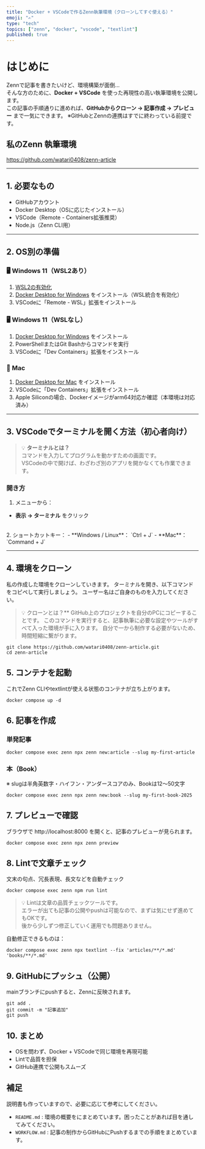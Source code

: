 ```yaml
---
title: "Docker + VSCodeで作るZenn執筆環境（クローンしてすぐ使える）"
emoji: "✍️"
type: "tech"
topics: ["zenn", "docker", "vscode", "textlint"]
published: true
---
```


# はじめに
Zennで記事を書きたいけど、環境構築が面倒…  
そんな方のために、**Docker + VSCode** を使った再現性の高い執筆環境を公開します。  
この記事の手順通りに進めれば、**GitHubからクローン → 記事作成 → プレビュー** まで一気にできます。
※GitHubとZennの連携はすでに終わっている前提です。

## 私のZenn 執筆環境
https://github.com/watari0408/zenn-article

---

## 1. 必要なもの

- GitHubアカウント
- Docker Desktop（OSに応じたインストール）
- VSCode（Remote - Containers拡張推奨）
- Node.js（Zenn CLI用）

---

## 2. OS別の準備

### 🖥 Windows 11（WSL2あり）
1. [WSL2の有効化](https://learn.microsoft.com/ja-jp/windows/wsl/install)
2. [Docker Desktop for Windows](https://www.docker.com/products/docker-desktop/) をインストール（WSL統合を有効化）
3. VSCodeに「Remote - WSL」拡張をインストール

### 🖥 Windows 11（WSLなし）
1. [Docker Desktop for Windows](https://www.docker.com/products/docker-desktop/) をインストール
2. PowerShellまたはGit Bashからコマンドを実行
3. VSCodeに「Dev Containers」拡張をインストール

### 🍎 Mac
1. [Docker Desktop for Mac](https://www.docker.com/products/docker-desktop/) をインストール
2. VSCodeに「Dev Containers」拡張をインストール
3. Apple Siliconの場合、Dockerイメージがarm64対応か確認（本環境は対応済み）

---

## 3. VSCodeでターミナルを開く方法（初心者向け）

> 💡 **ターミナルとは？**  
> コマンドを入力してプログラムを動かすための画面です。  
> VSCodeの中で開けば、わざわざ別のアプリを開かなくても作業できます。

### 開き方
1. メニューから：  
  - **表示 → ターミナル** をクリック
<br>
2. ショートカットキー： 
  - **Windows / Linux**： `Ctrl +  J`
  - **Mac**： `Command + J`


---

## 4. 環境をクローン
私の作成した環境をクローンしていきます。
ターミナルを開き、以下コマンドをコピペして実行しましょう。
ユーザー名はご自身のものを入力してください。
> 💡 クローンとは？** 
> GitHub上のプロジェクトを自分のPCにコピーすることです。 
> このコマンドを実行すると、記事執筆に必要な設定やツールがすべて入った環境が手に入ります。
> 自分で一から制作する必要がないため、時間短縮に繋がります。
```
git clone https://github.com/watari0408/zenn-article.git
cd zenn-article
```

## 5. コンテナを起動
これでZenn CLIやtextlintが使える状態のコンテナが立ち上がります。
```
docker compose up -d
```

## 6. 記事を作成
### 単発記事
```
docker compose exec zenn npx zenn new:article --slug my-first-article
```
### 本（Book）
※ slugは半角英数字・ハイフン・アンダースコアのみ、Bookは12〜50文字
```
docker compose exec zenn npx zenn new:book --slug my-first-book-2025
```


## 7. プレビューで確認
ブラウザで http://localhost:8000 を開くと、記事のプレビューが見られます。
```
docker compose exec zenn npx zenn preview
```


## 8. Lintで文章チェック
文末の句点、冗長表現、長文などを自動チェック
```
docker compose exec zenn npm run lint
```
> 💡 Lintは文章の品質チェックツールです。  
> エラーが出ても記事の公開やpushは可能なので、まずは気にせず進めてもOKです。  
> 後から少しずつ修正していく運用でも問題ありません。

自動修正できるものは：
```
docker compose exec zenn npx textlint --fix 'articles/**/*.md' 'books/**/*.md'
```

## 9. GitHubにプッシュ（公開）
mainブランチにpushすると、Zennに反映されます。
```
git add .
git commit -m "記事追加"
git push
```


## 10. まとめ
- OSを問わず、Docker + VSCodeで同じ環境を再現可能
- Lintで品質を担保
- GitHub連携で公開もスムーズ

## 補足
説明書も作っていますので、必要に応じて参考にしてください。
- `README.md` : 環境の概要をにまとめています。困ったことがあれば目を通してみてください。
- `WORKFLOW.md` : 記事の制作からGitHubにPushするまでの手順をまとめています。
